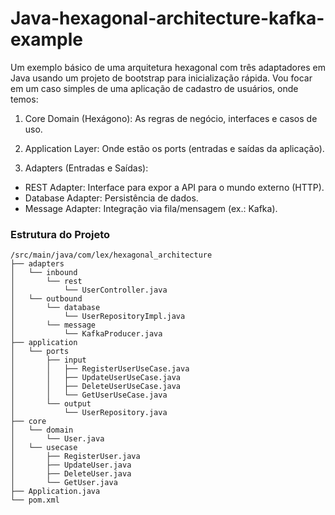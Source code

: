 # Java-hexagonal-architecture-kafka-example

Um exemplo básico de uma arquitetura hexagonal com três adaptadores em Java usando um projeto de bootstrap para inicialização rápida. Vou focar em um caso simples de uma aplicação de cadastro de usuários, onde temos:

1. Core Domain (Hexágono): As regras de negócio, interfaces e casos de uso.

2. Application Layer: Onde estão os ports (entradas e saídas da aplicação).

3. Adapters (Entradas e Saídas):
  - REST Adapter: Interface para expor a API para o mundo externo (HTTP).
  - Database Adapter: Persistência de dados.
  - Message Adapter: Integração via fila/mensagem (ex.: Kafka).

### Estrutura do Projeto
```
/src/main/java/com/lex/hexagonal_architecture
├── adapters
│   └── inbound
│       └── rest
│           └── UserController.java
│   └── outbound
│       └── database
│           └── UserRepositoryImpl.java
│       └── message
│           └── KafkaProducer.java
├── application
│   └── ports
│       ├── input
│       │   ├── RegisterUserUseCase.java
│       │   ├── UpdateUserUseCase.java
│       │   ├── DeleteUserUseCase.java
│       │   └── GetUserUseCase.java
│       └── output
│           └── UserRepository.java
├── core
│   └── domain
│       └── User.java
│   └── usecase
│       ├── RegisterUser.java
│       ├── UpdateUser.java
│       ├── DeleteUser.java
│       └── GetUser.java
├── Application.java
└── pom.xml

```
